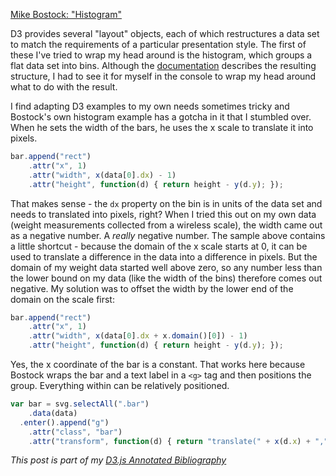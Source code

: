 [Mike Bostock: "Histogram"][article]

D3 provides several "layout" objects, each of which restructures a data set to match the requirements of a particular presentation style. The first of these I've tried to wrap my head around is the histogram, which groups a flat data set into bins. Although the [documentation][11a] describes the resulting structure, I had to see it for myself in the console to wrap my head around what to do with the result.

I find adapting D3 examples to my own needs sometimes tricky and Bostock's own histogram example has a gotcha in it that I stumbled over. When he sets the width of the bars, he uses the x scale to translate it into pixels.

```javascript
bar.append("rect")
    .attr("x", 1)
    .attr("width", x(data[0].dx) - 1)
    .attr("height", function(d) { return height - y(d.y); });
```

That makes sense - the `dx` property on the bin is in units of the data set and needs to translated into pixels, right? When I tried this out on my own data (weight measurements collected from a wireless scale), the width came out as a negative number. A *really* negative number. The sample above contains a little shortcut - because the domain of the x scale starts at 0, it can be used to translate a difference in the data into a difference in pixels. But the domain of my weight data started well above zero, so any number less than the lower bound on my data (like the width of the bins) therefore comes out negative. My solution was to offset the width by the lower end of the domain on the scale first:

```javascript
bar.append("rect")
    .attr("x", 1)
    .attr("width", x(data[0].dx + x.domain()[0]) - 1)
    .attr("height", function(d) { return height - y(d.y); });
```

Yes, the x coordinate of the bar is a constant. That works here because Bostock wraps the bar and a text label in a `<g>` tag and then positions the group. Everything within can be relatively positioned.

```javascript
var bar = svg.selectAll(".bar")
    .data(data)
  .enter().append("g")
    .attr("class", "bar")
    .attr("transform", function(d) { return "translate(" + x(d.x) + "," + y(d.y) + ")"; });
```


[11a]: https://github.com/mbostock/d3/wiki/Histogram-Layout#_histogram "Histogram Layout"
_This post is part of my [D3.js Annotated Bibliography][d3biblio]_

[article]: http://bl.ocks.org/mbostock/3048450 "Histogram"
[d3biblio]: http://www.poorlytrainedape.com/tag/d3-bibliography/